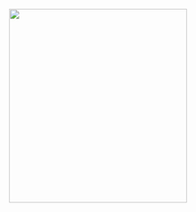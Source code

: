 <p align="center">
<img src="https://mhabibr02.github.io/Page-Web-Development/assets/img/portfolio/webdev-105.png" width="80%" height="30%">
</p>
